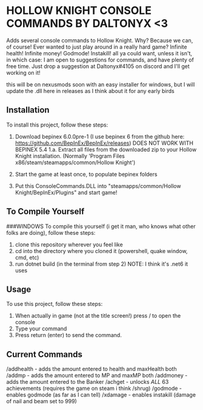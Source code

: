 # HOLLOW KNIGHT CONSOLE COMMANDS BY DALTONYX <3

Adds several console commands to Hollow Knight. Why? Because we can, of course! Ever wanted to just play around in a really hard game?
Infinite health! Infinite money! Godmode! Instakill! all ya could want, unless it isn't, in which case:
I am open to suggestions for commands, and have plenty of free time. Just drop a suggestion at Daltonyx#4105 on discord and I'll get working on it!

this will be on nexusmods soon with an easy installer for windows, but I will update the .dll here in releases as I think about it for any early birds

## Installation

To install this project, follow these steps:

1. Download bepinex 6.0.0pre-1 (I use bepinex 6 from the github here: https://github.com/BepInEx/BepInEx/releases) DOES NOT WORK WITH BEPINEX 5.4
	1.a. Extract all files from the downloaded zip to your Hollow Knight installation. (Normally 'Program Files x86/steam/steamapps/common/Hollow Knight')

2. Start the game at least once, to populate bepinex folders

3. Put this ConsoleCommands.DLL into "steamapps/common/Hollow Knight/BepInEx/Plugins" and start game!

## To Compile Yourself

###WINDOWS
To compile this yourself (i get it man, who knows what other folks are doing), follow these steps:

1. clone this repository wherever you feel like
2. cd into the directory where you cloned it (powershell, quake window, cmd, etc)
3. run dotnet build (in the terminal from step 2)
NOTE: I think it's .net6 it uses

## Usage

To use this project, follow these steps:

1. When actually in game (not at the title screen!) press / to open the console
2. Type your command
4. Press return (enter) to send the command.

## Current Commands
/addhealth <int> - adds the amount entered to health and maxHealth both
/addmp <int> - adds the amount entered to MP and maxMP both
/addmoney <int> - adds the amount entered to the Banker
/achget - unlocks _ALL_ 63 achievements (requires the game on steam i think /shrug)
/godmode - enables godmode (as far as I can tell)
/xdamage - enables instakill (damage of nail and beam set to 999)